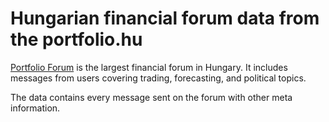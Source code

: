 # Hungarian financial forum data from the portfolio.hu

[Portfolio Forum](https://forum.portfolio.hu/) is the largest financial forum in Hungary. It includes messages from users covering trading, forecasting, and political topics.

The data contains every message sent on the forum with other meta information.